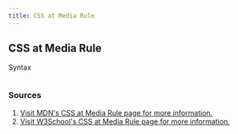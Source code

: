 ```yaml
---
title: CSS at Media Rule
---
```


## CSS at Media Rule

Syntax

```css
```

### Sources

1. [Visit MDN's CSS at Media Rule page for more information.](#)
2. [Visit W3School's CSS at Media Rule page for more information.](#)
